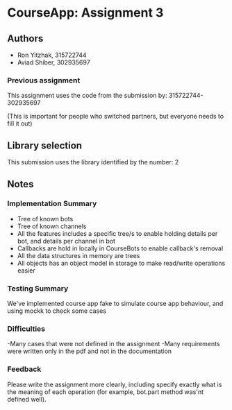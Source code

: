 # CourseApp: Assignment 3

## Authors
* Ron Yitzhak, 315722744
* Aviad Shiber, 302935697

### Previous assignment
This assignment uses the code from the submission by: 315722744-302935697

(This is important for people who switched partners, but everyone needs to fill it out)

## Library selection
This submission uses the library identified by the number: 2

## Notes

### Implementation Summary
  - Tree of known bots
  - Tree of known channels
  - All the features includes a specific tree/s to enable holding details per bot, and details per channel in bot
  - Callbacks are hold in locally in CourseBots to enable callback's removal
  - All the data structures in memory are trees
  - All objects has an object model in storage to make read/write operations easier

### Testing Summary
  We've implemented course app fake to simulate course app behaviour, and using mockk to check some cases

### Difficulties
  -Many cases that were not defined in the assignment
  -Many requirements were written only in the pdf and not in the documentation

### Feedback
  Please write the assignment more clearly, including specify exactly what is the meaning of each operation
(for example, bot.part method was'nt defined well).